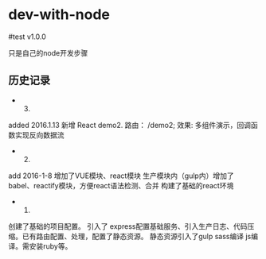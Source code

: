 # dev-with-node

#test v1.0.0

只是自己的node开发步骤


## 历史记录
- 3.
added 2016.1.13
新增 React demo2.
路由： /demo2;
效果: 多组件演示，回调函数实现反向数据流


- 2.
add 2016-1-8
增加了VUE模块、react模块
生产模块内（gulp内）增加了 babel、reactify模块，方便react语法检测、合并
构建了基础的react环境


- 1.
创建了基础的项目配置。
引入了 express配置基础服务、引入生产日志、代码压缩。已有路由配置、处理，配置了静态资源。
静态资源引入了gulp  sass编译 js编译。需安装ruby等。



